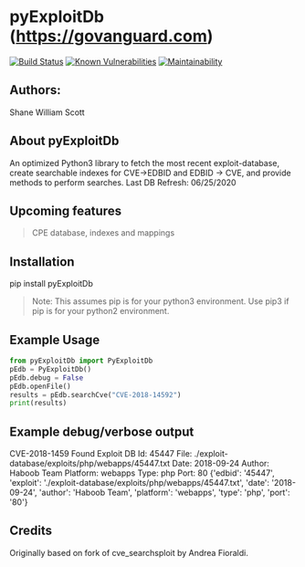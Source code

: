 pyExploitDb (https://govanguard.com)
==

[![Build Status](https://travis-ci.com/GoVanguard/pyExploitDb.svg?branch=master)](https://travis-ci.com/GoVanguard/pyExploitDb)
[![Known Vulnerabilities](https://snyk.io/test/github/GoVanguard/pyExploitDb/badge.svg?targetFile=requirements.txt)](https://snyk.io/test/github/GoVanguard/pyExploitDb?targetFile=requirements.txt)
[![Maintainability](https://api.codeclimate.com/v1/badges/c718eabcdd4b815698db/maintainability)](https://codeclimate.com/github/GoVanguard/pyExploitDb/maintainability)


## Authors:
Shane William Scott

## About pyExploitDb
An optimized Python3 library to fetch the most recent exploit-database, create searchable indexes for CVE->EDBID and EDBID -> CVE, and provide methods to perform searches.
Last DB Refresh: 06/25/2020

## Upcoming features
> CPE database, indexes and mappings

## Installation
pip install pyExploitDb
> Note: This assumes pip is for your python3 environment. Use pip3 if pip is for your python2 environment.

## Example Usage
```python
from pyExploitDb import PyExploitDb
pEdb = PyExploitDb()
pEdb.debug = False
pEdb.openFile()
results = pEdb.searchCve("CVE-2018-14592")
print(results)
```

## Example debug/verbose output
CVE-2018-1459
Found
Exploit DB Id: 45447
File: ./exploit-database/exploits/php/webapps/45447.txt
Date: 2018-09-24
Author: Haboob Team
Platform: webapps
Type: php
Port: 80
{'edbid': '45447', 'exploit': './exploit-database/exploits/php/webapps/45447.txt', 'date': '2018-09-24', 'author': 'Haboob Team', 'platform': 'webapps', 'type': 'php', 'port': '80'}

## Credits
Originally based on fork of cve_searchsploit by Andrea Fioraldi.
